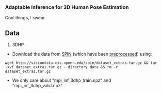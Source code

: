 ### Adaptable Inference for 3D Human Pose Estimation

Cool things, I swear.


## Data

1. 3DHP
- Download the data from [SPIN](https://github.com/nkolot/SPIN/blob/master/fetch_data.sh) (which have been [preprocessed](https://github.com/nkolot/SPIN/tree/master/datasets/preprocess)) using:
``` 
wget http://visiondata.cis.upenn.edu/spin/dataset_extras.tar.gz && tar -xvf dataset_extras.tar.gz --directory data && rm -r dataset_extras.tar.gz
```
- We only care about "mpi_inf_3dhp_train.npz" and "mpi_inf_3dhp_valid.npz"
